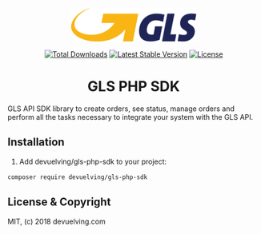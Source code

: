 <p align="center">
<img src="gls.png"  width="250">
</p>

<p align="center">
<a href="https://packagist.org/packages/devuelving/gls-php-sdk"><img src="https://poser.pugx.org/devuelving/gls-php-sdk/d/total.svg" alt="Total Downloads"></a>
<a href="https://packagist.org/packages/devuelving/gls-php-sdk"><img src="https://poser.pugx.org/devuelving/gls-php-sdk/v/stable.svg" alt="Latest Stable Version"></a>
<a href="https://packagist.org/packages/devuelving/gls-php-sdk"><img src="https://poser.pugx.org/devuelving/gls-php-sdk/license.svg" alt="License"></a>
</p>

<h1 align="center">GLS PHP SDK</h1>

GLS API SDK library to create orders, see status, manage orders and perform all the tasks necessary to integrate your system with the GLS API.

## Installation

1) Add devuelving/gls-php-sdk to your project:

```bash
composer require devuelving/gls-php-sdk
```

## License & Copyright

MIT, (c) 2018 devuelving.com
